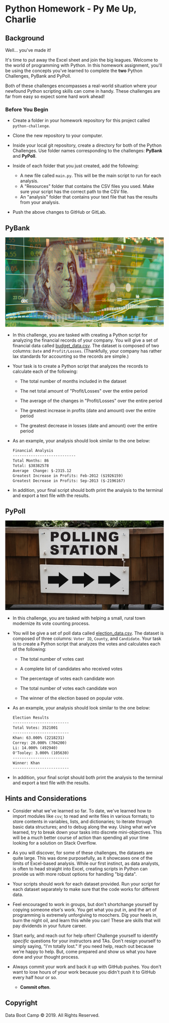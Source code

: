 # Python Homework - Py Me Up, Charlie

## Background

Well... you've made it!

It's time to put away the Excel sheet and join the big leagues. Welcome to the world of programming with Python. In this homework assignment, you'll be using the concepts you've learned to complete the **two** Python Challenges, PyBank and PyPoll.

Both of these challenges encompasses a real-world situation where your newfound Python scripting skills can come in handy. These challenges are far from easy so expect some hard work ahead!

### Before You Begin

* Create a folder in your homework repository for this project called `python-challenge`.

* Clone the new repository to your computer.

* Inside your local git repository, create a directory for both of the  Python Challenges. Use folder names corresponding to the challenges: **PyBank** and  **PyPoll**.

* Inside of each folder that you just created, add the following:

  * A new file called `main.py`. This will be the main script to run for each analysis.
  * A "Resources" folder that contains the CSV files you used. Make sure your script has the correct path to the CSV file.
  * An "analysis" folder that contains your text file that has the results from your analysis.

* Push the above changes to GitHub or GitLab.

## PyBank

![Revenue](Images/revenue-per-lead.png)

* In this challenge, you are tasked with creating a Python script for analyzing the financial records of your company. You will give a set of financial data called [budget_data.csv](PyBank/Resources/budget_data.csv). The dataset is composed of two columns: `Date` and `Profit/Losses`. (Thankfully, your company has rather lax standards for accounting so the records are simple.)

* Your task is to create a Python script that analyzes the records to calculate each of the following:

  * The total number of months included in the dataset

  * The net total amount of "Profit/Losses" over the entire period

  * The average of the changes in "Profit/Losses" over the entire period

  * The greatest increase in profits (date and amount) over the entire period

  * The greatest decrease in losses (date and amount) over the entire period

* As an example, your analysis should look similar to the one below:

  ```text
  Financial Analysis
  ----------------------------
  Total Months: 86
  Total: $38382578
  Average  Change: $-2315.12
  Greatest Increase in Profits: Feb-2012 ($1926159)
  Greatest Decrease in Profits: Sep-2013 ($-2196167)
  ```

* In addition, your final script should both print the analysis to the terminal and export a text file with the results.

## PyPoll

![Vote Counting](Images/Vote_counting.png)

* In this challenge, you are tasked with helping a small, 
rural town modernize its vote counting process.

* You will be give a set of poll data called
[election_data.csv](PyPoll/Resources/election_data.csv). 
The dataset is composed of three columns: 
`Voter ID`, `County`, and `Candidate`. 
Your task is to create a Python script 
that analyzes the votes and calculates each of the following:

  * The total number of votes cast

  * A complete list of candidates who received votes

  * The percentage of votes each candidate won

  * The total number of votes each candidate won

  * The winner of the election based on popular vote.

* As an example, your analysis should look similar to the one below:

  ```text
  Election Results
  -------------------------
  Total Votes: 3521001
  -------------------------
  Khan: 63.000% (2218231)
  Correy: 20.000% (704200)
  Li: 14.000% (492940)
  O'Tooley: 3.000% (105630)
  -------------------------
  Winner: Khan
  -------------------------
  ```

* In addition, your final script should both 
print the analysis to the terminal 
and export a text file with the results.

## Hints and Considerations

* Consider what we've learned so far. 
To date, we've learned how to import modules like `csv`; 
to read and write files in various formats; 
to store contents in variables, lists, and dictionaries; 
to iterate through basic data structures; 
and to debug along the way. Using what we've learned, 
try to break down your tasks into discrete mini-objectives. 
This will be a _much_ better course of action 
than spending all your time looking for a solution on 
Stack Overflow.

* As you will discover, for some of these challenges, 
the datasets are quite large. This was done purposefully, 
as it showcases one of the limits of Excel-based analysis. 
While our first instinct, as data analysts, 
is often to head straight into Excel, 
creating scripts in Python can provide us with more robust options 
for handling "big data".

* Your scripts should work for each dataset provided. 
Run your script for each dataset separately to make sure that 
the code works for different data.

* Feel encouraged to work in groups, 
but don't shortchange yourself by copying someone else's work. 
You get what you put in, and the art of programming is
extremely unforgiving to moochers. 
Dig your heels in, burn the night oil, 
and learn this while you can! 
These are skills that will pay dividends in your future career.

* Start early, and reach out for help often! 
Challenge yourself to identify _specific_ questions 
for your instructors and TAs. 
Don't resign yourself to simply saying, 
"I'm totally lost." 
If you need help, reach out because we're happy to help. 
But, come prepared and show us what you have done 
and your thought process.

* Always commit your work and back it up with GitHub pushes. 
You don't want to lose hours of your work 
because you didn't push it to GitHub every half hour or so.

  * **Commit often**.

## Copyright

Data Boot Camp © 2019. All Rights Reserved.